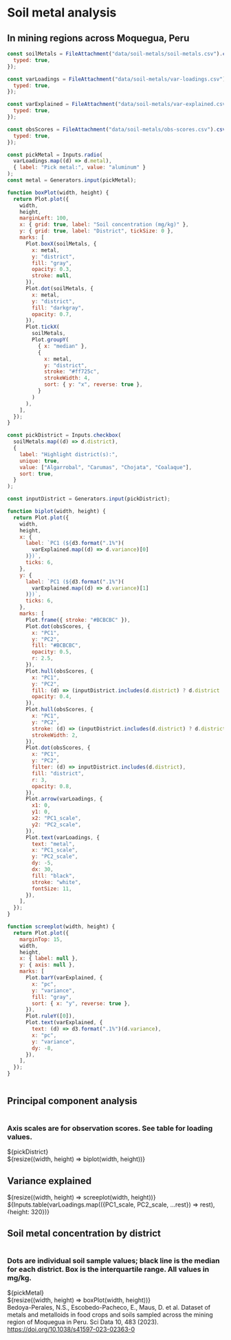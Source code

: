 # Soil metal analysis

## In mining regions across Moquegua, Peru

```js
const soilMetals = FileAttachment("data/soil-metals/soil-metals.csv").csv({
  typed: true,
});

const varLoadings = FileAttachment("data/soil-metals/var-loadings.csv").csv({
  typed: true,
});

const varExplained = FileAttachment("data/soil-metals/var-explained.csv").csv({
  typed: true,
});

const obsScores = FileAttachment("data/soil-metals/obs-scores.csv").csv({
  typed: true,
});
```

```js
const pickMetal = Inputs.radio(
  varLoadings.map((d) => d.metal),
  { label: "Pick metal:", value: "aluminum" }
);
const metal = Generators.input(pickMetal);
```

```js
function boxPlot(width, height) {
  return Plot.plot({
    width,
    height,
    marginLeft: 100,
    x: { grid: true, label: "Soil concentration (mg/kg)" },
    y: { grid: true, label: "District", tickSize: 0 },
    marks: [
      Plot.boxX(soilMetals, {
        x: metal,
        y: "district",
        fill: "gray",
        opacity: 0.3,
        stroke: null,
      }),
      Plot.dot(soilMetals, {
        x: metal,
        y: "district",
        fill: "darkgray",
        opacity: 0.7,
      }),
      Plot.tickX(
        soilMetals,
        Plot.groupY(
          { x: "median" },
          {
            x: metal,
            y: "district",
            stroke: "#ff725c",
            strokeWidth: 4,
            sort: { y: "x", reverse: true },
          }
        )
      ),
    ],
  });
}
```

```js
const pickDistrict = Inputs.checkbox(
  soilMetals.map((d) => d.district),
  {
    label: "Highlight district(s):",
    unique: true,
    value: ["Algarrobal", "Carumas", "Chojata", "Coalaque"],
    sort: true,
  }
);

const inputDistrict = Generators.input(pickDistrict);
```

```js
function biplot(width, height) {
  return Plot.plot({
    width,
    height,
    x: {
      label: `PC1 (${d3.format(".1%")(
        varExplained.map((d) => d.variance)[0]
      )})`,
      ticks: 6,
    },
    y: {
      label: `PC1 (${d3.format(".1%")(
        varExplained.map((d) => d.variance)[1]
      )})`,
      ticks: 6,
    },
    marks: [
      Plot.frame({ stroke: "#BCBCBC" }),
      Plot.dot(obsScores, {
        x: "PC1",
        y: "PC2",
        fill: "#BCBCBC",
        opacity: 0.5,
        r: 2.5,
      }),
      Plot.hull(obsScores, {
        x: "PC1",
        y: "PC2",
        fill: (d) => (inputDistrict.includes(d.district) ? d.district : null),
        opacity: 0.4,
      }),
      Plot.hull(obsScores, {
        x: "PC1",
        y: "PC2",
        stroke: (d) => (inputDistrict.includes(d.district) ? d.district : null),
        strokeWidth: 2,
      }),
      Plot.dot(obsScores, {
        x: "PC1",
        y: "PC2",
        filter: (d) => inputDistrict.includes(d.district),
        fill: "district",
        r: 3,
        opacity: 0.8,
      }),
      Plot.arrow(varLoadings, {
        x1: 0,
        y1: 0,
        x2: "PC1_scale",
        y2: "PC2_scale",
      }),
      Plot.text(varLoadings, {
        text: "metal",
        x: "PC1_scale",
        y: "PC2_scale",
        dy: -5,
        dx: 30,
        fill: "black",
        stroke: "white",
        fontSize: 11,
      }),
    ],
  });
}
```

```js
function screeplot(width, height) {
  return Plot.plot({
    marginTop: 15,
    width,
    height,
    x: { label: null },
    y: { axis: null },
    marks: [
      Plot.barY(varExplained, {
        x: "pc",
        y: "variance",
        fill: "gray",
        sort: { x: "y", reverse: true },
      }),
      Plot.ruleY([0]),
      Plot.text(varExplained, {
        text: (d) => d3.format(".1%")(d.variance),
        x: "pc",
        y: "variance",
        dy: -8,
      }),
    ],
  });
}
```

<div class="grid grid-cols-4" style="grid-auto-rows: 145px;">
  <div class="card grid-colspan-2 grid-rowspan-4" style="display: flex; flex-direction: column; flex-wrap: nowrap;">
    <h2>Principal component analysis</h2>
    <h3>Axis scales are for observation scores. See table for loading values.</h3>
    ${pickDistrict}
    <div style="flex-grow: 1;">
      ${resize((width, height) => biplot(width, height))}
    </div>
  </div>
  <div class="card grid-colspan-2 grid-rowspan-2" style="display: flex; flex-direction: column; flex-wrap: nowrap;">
    <h2>Variance explained</h2>
    <div style="flex-grow: 1">${resize((width, height) => screeplot(width, height))}</div>
  </div>
  <div class="card grid-colspan-2 grid-rowspan-2" style="padding: 0; border-radius: 12px; overflow: hidden;">
    ${Inputs.table(varLoadings.map(({PC1_scale, PC2_scale, ...rest}) => rest), {height: 320})}
  </div>
</div>

<div class="grid grid-cols-4" style="grid-auto-rows: 160px;">
  <div class="card grid-colspan-4 grid-rowspan-3" style="display: flex; flex-direction: column; flex-wrap: nowrap;">
    <h2>Soil metal concentration by district</h2>
    <h3>Dots are individual soil sample values; black line is the median for each district. Box is the interquartile range. All values in mg/kg.</h3>
    ${pickMetal}
    <div style="flex-grow: 1;">
      ${resize((width, height) => boxPlot(width, height))}
    </div>
  </div>
</div>

<div class="note" label="Data">
  Bedoya-Perales, N.S., Escobedo-Pacheco, E., Maus, D. et al. Dataset of metals and metalloids in food crops and soils sampled across the mining region of Moquegua in Peru. Sci Data 10, 483 (2023). <a href="https://doi.org/10.1038/s41597-023-02363-0">https://doi.org/10.1038/s41597-023-02363-0</a>
</div>
